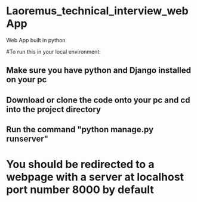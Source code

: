 # Laoremus_technical_interview_webApp
Web App built in python 

#To run this in your local environment:
## Make sure you have python and Django installed on your pc
## Download or clone the code onto your pc and cd into the project directory
## Run the command "python manage.py runserver"
# You should be redirected to a webpage with a server at  localhost port number 8000 by default
